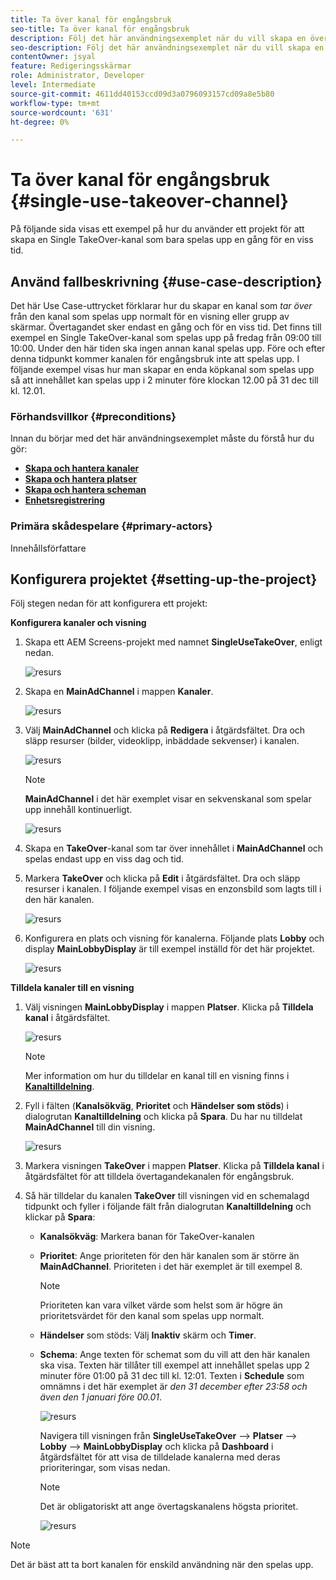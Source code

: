 ```yaml
---
title: Ta över kanal för engångsbruk
seo-title: Ta över kanal för engångsbruk
description: Följ det här användningsexemplet när du vill skapa en överföringskanal.
seo-description: Följ det här användningsexemplet när du vill skapa en överföringskanal.
contentOwner: jsyal
feature: Redigeringsskärmar
role: Administrator, Developer
level: Intermediate
source-git-commit: 4611dd40153ccd09d3a0796093157cd09a8e5b80
workflow-type: tm+mt
source-wordcount: '631'
ht-degree: 0%

---
```



# Ta över kanal för engångsbruk {#single-use-takeover-channel}

På följande sida visas ett exempel på hur du använder ett projekt för att skapa en Single TakeOver-kanal som bara spelas upp en gång för en viss tid.


## Använd fallbeskrivning {#use-case-description}

Det här Use Case-uttrycket förklarar hur du skapar en kanal som *tar över* från den kanal som spelas upp normalt för en visning eller grupp av skärmar. Övertagandet sker endast en gång och för en viss tid.
Det finns till exempel en Single TakeOver-kanal som spelas upp på fredag från 09:00 till 10:00. Under den här tiden ska ingen annan kanal spelas upp. Före och efter denna tidpunkt kommer kanalen för engångsbruk inte att spelas upp. I följande exempel visas hur man skapar en enda köpkanal som spelas upp så att innehållet kan spelas upp i 2 minuter före klockan 12.00 på 31 dec till kl. 12.01.

### Förhandsvillkor {#preconditions}

Innan du börjar med det här användningsexemplet måste du förstå hur du gör:

* **[Skapa och hantera kanaler](managing-channels.md)**
* **[Skapa och hantera platser](managing-locations.md)**
* **[Skapa och hantera scheman](managing-schedules.md)**
* **[Enhetsregistrering](device-registration.md)**

### Primära skådespelare {#primary-actors}

Innehållsförfattare

## Konfigurera projektet {#setting-up-the-project}

Följ stegen nedan för att konfigurera ett projekt:

**Konfigurera kanaler och visning**

1. Skapa ett AEM Screens-projekt med namnet **SingleUseTakeOver**, enligt nedan.

   ![resurs](assets/single-takeover1.png)

1. Skapa en **MainAdChannel** i mappen **Kanaler**.

   ![resurs](assets/single-takeover2.png)

1. Välj **MainAdChannel** och klicka på **Redigera** i åtgärdsfältet. Dra och släpp resurser (bilder, videoklipp, inbäddade sekvenser) i kanalen.

   ![resurs](assets/single-takeover2.png)


   >[!NOTE]
   >**MainAdChannel** i det här exemplet visar en sekvenskanal som spelar upp innehåll kontinuerligt.

   ![resurs](assets/single-takeover3.png)

1. Skapa en **TakeOver**-kanal som tar över innehållet i **MainAdChannel** och spelas endast upp en viss dag och tid.

1. Markera **TakeOver** och klicka på **Edit** i åtgärdsfältet. Dra och släpp resurser i kanalen. I följande exempel visas en enzonsbild som lagts till i den här kanalen.

   ![resurs](assets/single-takeover4.png)

1. Konfigurera en plats och visning för kanalerna. Följande plats **Lobby** och display **MainLobbyDisplay** är till exempel inställd för det här projektet.

   ![resurs](assets/single-takeover5.png)

**Tilldela kanaler till en visning**

1. Välj visningen **MainLobbyDisplay** i mappen **Platser**. Klicka på **Tilldela kanal** i åtgärdsfältet.

   ![resurs](assets/single-takeover6.png)

   >[!NOTE]
   >Mer information om hur du tilldelar en kanal till en visning finns i **[Kanaltilldelning](channel-assignment.md)**.

1. Fyll i fälten (**Kanalsökväg**, **Prioritet** och **Händelser som stöds**) i dialogrutan **Kanaltilldelning** och klicka på **Spara**. Du har nu tilldelat **MainAdChannel** till din visning.

   ![resurs](assets/single-takeover7.png)

1. Markera visningen **TakeOver** i mappen **Platser**. Klicka på **Tilldela kanal** i åtgärdsfältet för att tilldela övertagandekanalen för engångsbruk.

1. Så här tilldelar du kanalen **TakeOver** till visningen vid en schemalagd tidpunkt och fyller i följande fält från dialogrutan **Kanaltilldelning** och klickar på **Spara**:

   * **Kanalsökväg**: Markera banan för TakeOver-kanalen
   * **Prioritet**: Ange prioriteten för den här kanalen som är större än  **MainAdChannel**. Prioriteten i det här exemplet är till exempel 8.

      >[!NOTE]
      >Prioriteten kan vara vilket värde som helst som är högre än prioritetsvärdet för den kanal som spelas upp normalt.
   * **Händelser** som stöds: Välj  **Inaktiv** skärm och  **Timer**.
   * **Schema**: Ange texten för schemat som du vill att den här kanalen ska visa. Texten här tillåter till exempel att innehållet spelas upp 2 minuter före 01:00 på 31 dec till kl. 12:01.
Texten i **Schedule** som omnämns i det här exemplet är *den 31 december efter 23:58 och även den 1 januari före 00.01*.

      ![resurs](assets/single-takeover8.png)

      Navigera till visningen från **SingleUseTakeOver** —> **Platser** —> **Lobby** —> **MainLobbyDisplay** och klicka på **Dashboard** i åtgärdsfältet för att visa de tilldelade kanalerna med deras prioriteringar, som visas nedan.

      >[!NOTE]
      >Det är obligatoriskt att ange övertagskanalens högsta prioritet.

      ![resurs](assets/single-takeover9.png)

>[!NOTE]
>
>Det är bäst att ta bort kanalen för enskild användning när den spelas upp.